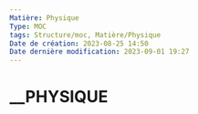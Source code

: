 ```yaml
---
Matière: Physique
Type: MOC
tags: Structure/moc, Matière/Physique
Date de création: 2023-08-25 14:50
Date dernière modification: 2023-09-01 19:27
---
```

# __PHYSIQUE